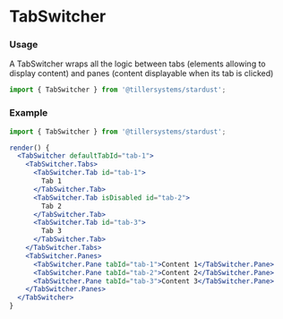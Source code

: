 # TabSwitcher

### Usage

A TabSwitcher wraps all the logic between tabs (elements allowing to display content) and panes (content displayable when its tab is clicked)

```jsx
import { TabSwitcher } from '@tillersystems/stardust';
```

<!-- STORY -->

<!-- PROPS -->

### Example

```jsx
import { TabSwitcher } from '@tillersystems/stardust';

render() {
  <TabSwitcher defaultTabId="tab-1">
    <TabSwitcher.Tabs>
      <TabSwitcher.Tab id="tab-1">
        Tab 1
      </TabSwitcher.Tab>
      <TabSwitcher.Tab isDisabled id="tab-2">
        Tab 2
      </TabSwitcher.Tab>
      <TabSwitcher.Tab id="tab-3">
        Tab 3
      </TabSwitcher.Tab>
    </TabSwitcher.Tabs>
    <TabSwitcher.Panes>
      <TabSwitcher.Pane tabId="tab-1">Content 1</TabSwitcher.Pane>
      <TabSwitcher.Pane tabId="tab-2">Content 2</TabSwitcher.Pane>
      <TabSwitcher.Pane tabId="tab-3">Content 3</TabSwitcher.Pane>
    </TabSwitcher.Panes>
  </TabSwitcher>
}
```
